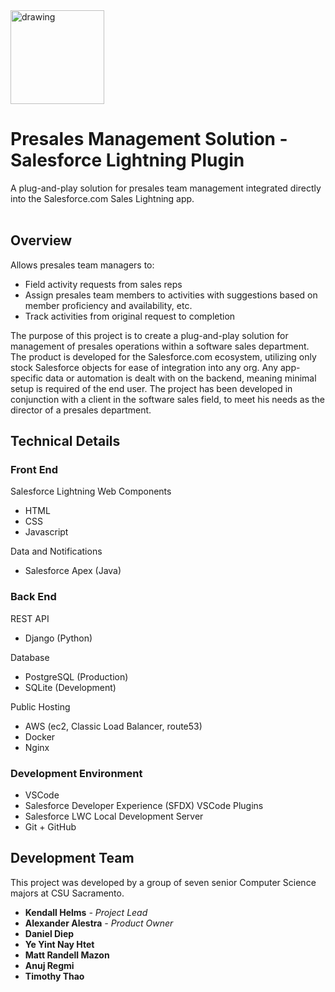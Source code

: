 <img src="https://user-images.githubusercontent.com/58407966/168408322-c9eade55-12a9-4cae-90e6-15489d34b2af.png" alt="drawing" style="width:150px;"/>

<h1>Presales Management Solution - Salesforce Lightning Plugin</h1>
A plug-and-play solution for presales team management integrated directly into the Salesforce.com Sales Lightning app.<br/><br/>

<h2>Overview</h2>

<p>Allows presales team managers to:</p>

<ul>
    <li>Field activity requests from sales reps</li>
    <li>Assign presales team members to activities with suggestions based on member proficiency and availability, etc.</li>
    <li>Track activities from original request to completion</li>
</ul>

<p>
    The purpose of this project is to create a plug-and-play solution for management of presales operations within a software sales department. 
    The product is developed for the Salesforce.com ecosystem, utilizing only stock Salesforce objects for ease of integration into any org. Any
    app-specific data or automation is dealt with on the backend, meaning minimal setup is required of the end user. The project has been developed
    in conjunction with a client in the software sales field, to meet his needs as the director of a presales department.
</p>


<h2>Technical Details</h2>

<h3>Front End</h3>    

<p>Salesforce Lightning Web Components</p>

<ul>
    <li>HTML</li>
    <li>CSS</li>
    <li>Javascript</li>
</ul>

<p>Data and Notifications</p>

<ul>
    <li>Salesforce Apex (Java)</li>
</ul>



<h3>Back End</h3>

<p>REST API</p>
<ul>
    <li>Django (Python)</li>
</ul>

<p>Database</p>
<ul>
    <li>PostgreSQL (Production)</li>
    <li>SQLite (Development)</li>
</ul>

<p>Public Hosting</p>
<ul>
    <li>AWS (ec2, Classic Load Balancer, route53)</li>
    <li>Docker</li>
    <li>Nginx</li>
</ul>

<h3>Development Environment</h3>

<ul>
    <li>VSCode</li>
    <li>Salesforce Developer Experience (SFDX) VSCode Plugins</li>
    <li>Salesforce LWC Local Development Server</li>
    <li>Git + GitHub</li>
</ul>

<h2>Development Team</h2>

<p>This project was developed by a group of seven senior Computer Science majors at CSU Sacramento.</p>

<ul>
    <li> <strong>Kendall Helms</strong> <i> - Project Lead</i> </li>
    <li> <strong>Alexander Alestra</strong> <i> - Product Owner</i> </li>
    <li> <strong>Daniel Diep</strong> </li>
    <li> <strong>Ye Yint Nay Htet</strong> </li>
    <li> <strong>Matt Randell Mazon</strong> </li>
    <li> <strong>Anuj Regmi</strong> </li>
    <li> <strong>Timothy Thao</strong> </li>
</ul>
